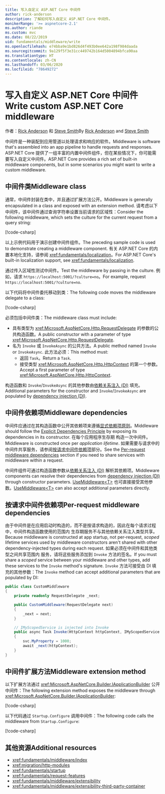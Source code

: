 ```yaml
---
title: 写入自定义 ASP.NET Core 中间件
author: rick-anderson
description: 了解如何写入自定义 ASP.NET Core 中间件。
monikerRange: '>= aspnetcore-2.1'
ms.author: riande
ms.custom: mvc
ms.date: 08/22/2019
uid: fundamentals/middleware/write
ms.openlocfilehash: e74bba9e1bd826d4f493b0ee642a198f984daada
ms.sourcegitcommit: 9a129f5f3e31cc449742b164d5004894bfca90aa
ms.translationtype: HT
ms.contentlocale: zh-CN
ms.lasthandoff: 03/06/2020
ms.locfileid: "78649272"
---
```

# <a name="write-custom-aspnet-core-middleware"></a><span data-ttu-id="e1787-103">写入自定义 ASP.NET Core 中间件</span><span class="sxs-lookup"><span data-stu-id="e1787-103">Write custom ASP.NET Core middleware</span></span>

<span data-ttu-id="e1787-104">作者：[Rick Anderson](https://twitter.com/RickAndMSFT) 和 [Steve Smith](https://ardalis.com/)</span><span class="sxs-lookup"><span data-stu-id="e1787-104">By [Rick Anderson](https://twitter.com/RickAndMSFT) and [Steve Smith](https://ardalis.com/)</span></span>

<span data-ttu-id="e1787-105">中间件是一种装配到应用管道以处理请求和响应的软件。</span><span class="sxs-lookup"><span data-stu-id="e1787-105">Middleware is software that's assembled into an app pipeline to handle requests and responses.</span></span> <span data-ttu-id="e1787-106">ASP.NET Core 提供了一组丰富的内置中间件组件，但在某些情况下，你可能需要写入自定义中间件。</span><span class="sxs-lookup"><span data-stu-id="e1787-106">ASP.NET Core provides a rich set of built-in middleware components, but in some scenarios you might want to write a custom middleware.</span></span>

## <a name="middleware-class"></a><span data-ttu-id="e1787-107">中间件类</span><span class="sxs-lookup"><span data-stu-id="e1787-107">Middleware class</span></span>

<span data-ttu-id="e1787-108">通常，中间件封装在类中，并且通过扩展方法公开。</span><span class="sxs-lookup"><span data-stu-id="e1787-108">Middleware is generally encapsulated in a class and exposed with an extension method.</span></span> <span data-ttu-id="e1787-109">请考虑以下中间件，该中间件通过查询字符串设置当前请求的区域性：</span><span class="sxs-lookup"><span data-stu-id="e1787-109">Consider the following middleware, which sets the culture for the current request from a query string:</span></span>

[!code-csharp[](write/snapshot/StartupCulture.cs)]

<span data-ttu-id="e1787-110">以上示例代码用于演示创建中间件组件。</span><span class="sxs-lookup"><span data-stu-id="e1787-110">The preceding sample code is used to demonstrate creating a middleware component.</span></span> <span data-ttu-id="e1787-111">有关 ASP.NET Core 的内置本地化支持，请参阅 <xref:fundamentals/localization>。</span><span class="sxs-lookup"><span data-stu-id="e1787-111">For ASP.NET Core's built-in localization support, see <xref:fundamentals/localization>.</span></span>

<span data-ttu-id="e1787-112">通过传入区域性测试中间件。</span><span class="sxs-lookup"><span data-stu-id="e1787-112">Test the middleware by passing in the culture.</span></span> <span data-ttu-id="e1787-113">例如，请求 `https://localhost:5001/?culture=no`。</span><span class="sxs-lookup"><span data-stu-id="e1787-113">For example, request `https://localhost:5001/?culture=no`.</span></span>

<span data-ttu-id="e1787-114">以下代码将中间件委托移动到类：</span><span class="sxs-lookup"><span data-stu-id="e1787-114">The following code moves the middleware delegate to a class:</span></span>

[!code-csharp[](write/snapshot/RequestCultureMiddleware.cs)]

<span data-ttu-id="e1787-115">必须包括中间件类：</span><span class="sxs-lookup"><span data-stu-id="e1787-115">The middleware class must include:</span></span>

* <span data-ttu-id="e1787-116">具有类型为 <xref:Microsoft.AspNetCore.Http.RequestDelegate> 的参数的公共构造函数。</span><span class="sxs-lookup"><span data-stu-id="e1787-116">A public constructor with a parameter of type <xref:Microsoft.AspNetCore.Http.RequestDelegate>.</span></span>
* <span data-ttu-id="e1787-117">名为 `Invoke` 或 `InvokeAsync` 的公共方法。</span><span class="sxs-lookup"><span data-stu-id="e1787-117">A public method named `Invoke` or `InvokeAsync`.</span></span> <span data-ttu-id="e1787-118">此方法必须：</span><span class="sxs-lookup"><span data-stu-id="e1787-118">This method must:</span></span>
  * <span data-ttu-id="e1787-119">返回 `Task`。</span><span class="sxs-lookup"><span data-stu-id="e1787-119">Return a `Task`.</span></span>
  * <span data-ttu-id="e1787-120">接受类型 <xref:Microsoft.AspNetCore.Http.HttpContext> 的第一个参数。</span><span class="sxs-lookup"><span data-stu-id="e1787-120">Accept a first parameter of type <xref:Microsoft.AspNetCore.Http.HttpContext>.</span></span>
  
<span data-ttu-id="e1787-121">构造函数和 `Invoke`/`InvokeAsync` 的其他参数由[依赖关系注入 (DI)](xref:fundamentals/dependency-injection) 填充。</span><span class="sxs-lookup"><span data-stu-id="e1787-121">Additional parameters for the constructor and `Invoke`/`InvokeAsync` are populated by [dependency injection (DI)](xref:fundamentals/dependency-injection).</span></span>

## <a name="middleware-dependencies"></a><span data-ttu-id="e1787-122">中间件依赖项</span><span class="sxs-lookup"><span data-stu-id="e1787-122">Middleware dependencies</span></span>

<span data-ttu-id="e1787-123">中间件应通过在其构造函数中公开其依赖项来遵循[显式依赖项原则](/dotnet/standard/modern-web-apps-azure-architecture/architectural-principles#explicit-dependencies)。</span><span class="sxs-lookup"><span data-stu-id="e1787-123">Middleware should follow the [Explicit Dependencies Principle](/dotnet/standard/modern-web-apps-azure-architecture/architectural-principles#explicit-dependencies) by exposing its dependencies in its constructor.</span></span> <span data-ttu-id="e1787-124">在每个应用程序生存期  构造一次中间件。</span><span class="sxs-lookup"><span data-stu-id="e1787-124">Middleware is constructed once per *application lifetime*.</span></span> <span data-ttu-id="e1787-125">如果需要与请求中的中间件共享服务，请参阅[按请求中间件依赖项](#per-request-middleware-dependencies)部分。</span><span class="sxs-lookup"><span data-stu-id="e1787-125">See the [Per-request middleware dependencies](#per-request-middleware-dependencies) section if you need to share services with middleware within a request.</span></span>

<span data-ttu-id="e1787-126">中间件组件可通过构造函数参数从[依赖关系注入 (DI)](xref:fundamentals/dependency-injection) 解析其依赖项。</span><span class="sxs-lookup"><span data-stu-id="e1787-126">Middleware components can resolve their dependencies from [dependency injection (DI)](xref:fundamentals/dependency-injection) through constructor parameters.</span></span> <span data-ttu-id="e1787-127">[UseMiddleware&lt;T&gt;](/dotnet/api/microsoft.aspnetcore.builder.usemiddlewareextensions.usemiddleware#Microsoft_AspNetCore_Builder_UseMiddlewareExtensions_UseMiddleware_Microsoft_AspNetCore_Builder_IApplicationBuilder_System_Type_System_Object___) 也可直接接受其他参数。</span><span class="sxs-lookup"><span data-stu-id="e1787-127">[UseMiddleware&lt;T&gt;](/dotnet/api/microsoft.aspnetcore.builder.usemiddlewareextensions.usemiddleware#Microsoft_AspNetCore_Builder_UseMiddlewareExtensions_UseMiddleware_Microsoft_AspNetCore_Builder_IApplicationBuilder_System_Type_System_Object___) can also accept additional parameters directly.</span></span>

## <a name="per-request-middleware-dependencies"></a><span data-ttu-id="e1787-128">按请求中间件依赖项</span><span class="sxs-lookup"><span data-stu-id="e1787-128">Per-request middleware dependencies</span></span>

<span data-ttu-id="e1787-129">由于中间件是在应用启动时构造的，而不是按请求构造的，因此在每个请求过程中，中间件构造函数使用的范围内  生存期服务不与其他依赖关系注入类型共享。</span><span class="sxs-lookup"><span data-stu-id="e1787-129">Because middleware is constructed at app startup, not per-request, *scoped* lifetime services used by middleware constructors aren't shared with other dependency-injected types during each request.</span></span> <span data-ttu-id="e1787-130">如果必须在中间件和其他类型之间共享范围内  服务，请将这些服务添加到 `Invoke` 方法的签名。</span><span class="sxs-lookup"><span data-stu-id="e1787-130">If you must share a *scoped* service between your middleware and other types, add these services to the `Invoke` method's signature.</span></span> <span data-ttu-id="e1787-131">`Invoke` 方法可接受由 DI 填充的其他参数：</span><span class="sxs-lookup"><span data-stu-id="e1787-131">The `Invoke` method can accept additional parameters that are populated by DI:</span></span>

```csharp
public class CustomMiddleware
{
    private readonly RequestDelegate _next;

    public CustomMiddleware(RequestDelegate next)
    {
        _next = next;
    }

    // IMyScopedService is injected into Invoke
    public async Task Invoke(HttpContext httpContext, IMyScopedService svc)
    {
        svc.MyProperty = 1000;
        await _next(httpContext);
    }
}
```

## <a name="middleware-extension-method"></a><span data-ttu-id="e1787-132">中间件扩展方法</span><span class="sxs-lookup"><span data-stu-id="e1787-132">Middleware extension method</span></span>

<span data-ttu-id="e1787-133">以下扩展方法通过 <xref:Microsoft.AspNetCore.Builder.IApplicationBuilder> 公开中间件：</span><span class="sxs-lookup"><span data-stu-id="e1787-133">The following extension method exposes the middleware through <xref:Microsoft.AspNetCore.Builder.IApplicationBuilder>:</span></span>

[!code-csharp[](write/snapshot/RequestCultureMiddlewareExtensions.cs)]

<span data-ttu-id="e1787-134">以下代码通过 `Startup.Configure` 调用中间件：</span><span class="sxs-lookup"><span data-stu-id="e1787-134">The following code calls the middleware from `Startup.Configure`:</span></span>

[!code-csharp[](write/snapshot/Startup.cs?highlight=5)]

## <a name="additional-resources"></a><span data-ttu-id="e1787-135">其他资源</span><span class="sxs-lookup"><span data-stu-id="e1787-135">Additional resources</span></span>

* <xref:fundamentals/middleware/index>
* <xref:migration/http-modules>
* <xref:fundamentals/startup>
* <xref:fundamentals/request-features>
* <xref:fundamentals/middleware/extensibility>
* <xref:fundamentals/middleware/extensibility-third-party-container>
